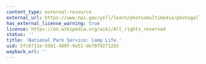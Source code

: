 ```yaml
---
content_type: external-resource
external_url: https://www.nps.gov/yell/learn/photosmultimedia/photogallery.htm
has_external_license_warning: true
license: https://en.wikipedia.org/wiki/All_rights_reserved
status: ''
title: 'National Park Service: Camp Life.'
uid: 5fc6711e-55b1-489f-9a51-de70792f12b5
wayback_url: ''
---
```

